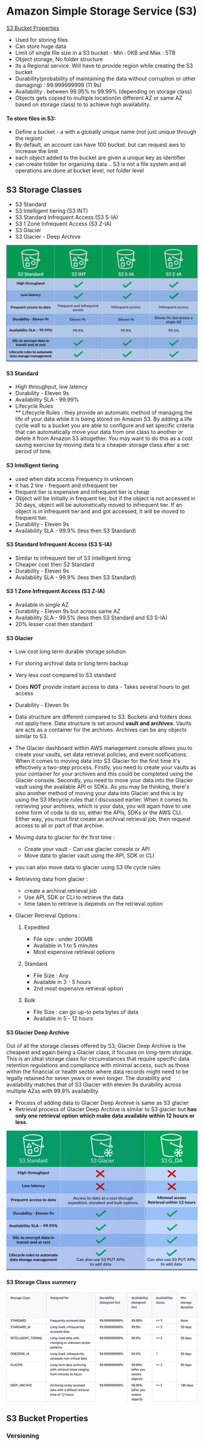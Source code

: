 # Amazon Simple Storage Service (S3)

[S3 Bucket Properties](#s3-bucket-properties)

* Used for storing files
* Can store huge data
* Limit of single file size in a S3 bucket - Min : 0KB and Max : 5TB
* Object storage, No folder structure
* Its a Regional service. Will have to provide region while creating the S3 bucket
* Durability(probability of maintaining the data without corruption or other damaging) : 99.999999999 (11 9s)
* Availability : between 99.95% to 99.99% (depending on storage class)
* Objects gets copied to multiple location(in different AZ or same AZ based on storage class) to to achieve high availability.

#### To store files in S3:

* Define a bucket - a with a globally unique name (not just unique through the region)
* By default, an account can have 100 bucket. but can request aws to increase the limit
* each object added to the bucket are given a unique key as identifier
* can create folder for organizing data .. S3 is not a file system and all operations are done at bucket level, not folder level

## S3 Storage Classes
 * S3 Standard
 * S3 Intelligent tiering (S3 INT)
 * S3 Standard Infrequent Access (S3 S-IA)
 * S3 1 Zone Infrequent Access (S3 Z-IA)
 * S3 Glacier
 * S3 Glacier - Deep Archive
 
 ![S3 Storage class Comparision](/images/aws/s3/storage_classes.PNG?raw=true)
 
 
#### S3 Standard
 
 * High throughput, low latency
 * Durability - Eleven 9s
 * Availability SLA - 99.99%
 * Lifecycle Rules  
 ** Lifecycle Rules : they provide an automatic method of managing the life of your data while it is being stored on Amazon S3. By adding a life cycle wall to a bucket you are able to configure and set specific criteria that can automatically move your data from one class to another or delete it from Amazon S3 altogether. You may want to do this as a cost saving exercise by moving data to a cheaper storage class after a set period of time.
 
#### S3 Intelligent tiering
 
 * used when data access Frequency in unknown
 * it has 2 tire - frequent and infrequent tier
 * frequent tier  is expensive and infrequent tier is cheap
 * Object will be initially in frequent tier, but if the object is not accessed in 30 days, object will be autometically moved to infrequent tier.
 If an object is in infrequent tier and and got accessed, it will be moved to frequent tier.
 * Durability - Eleven 9s
 * Availability SLA - 99.9% (less then S3 Standard)
 
#### S3 Standard Infrequent Access (S3 S-IA)

* Similar to infrequent tier of S3 Intelligent tiring
* Cheaper cost then S2 Standard
* Durability - Eleven 9s
* Availability SLA - 99.9% (less then S3 Standard)
 
#### S3 1 Zone Infrequent Access (S3 Z-IA)
 
* Available in single AZ
* Durability - Eleven 9s but across same AZ
* Availability SLA - 99.5% (less then S3 Standard and S3 S-IA)
* 20% lesser cost then standard

#### S3 Glacier

* Low cost long term durable storage solution
* For storing archival data or long term backup
* Very less cost compared to S3 standard
* Does **NOT** provide instant access to data - Takes several hours to get access
* Durability - Eleven 9s
* Data structure are different compared to S3. Buckets and folders does not apply here.
Data structure is set around **vault and archives**. Vaults are acts as a container for the archives.
Archives can be any objects similar to S3.
* The Glacier dashboard within AWS management console allows you to create your vaults, set data retrieval policies, and event notifications. When it comes to moving data into S3 Glacier for the first time it's effectively a two-step process. Firstly, you need to create your vaults as your container for your archives and this could be completed using the Glacier console. Secondly, you need to move your data into the Glacier vault using the available API or SDKs. As you may be thinking, there's also another method of moving your data into Glacier and this is by using the S3 lifecycle rules that I discussed earlier. When it comes to retrieving your archives, which is your data, you will again have to use some form of code to do so, either the APIs, SDKs or the AWS CLI. Either way, you must first create an archival retrieval job, then request access to all or part of that archive.
* Moving data to glacier for thr first time :
  
  * Create your vault - Can use glacier console or API
  * Move data to glacier vault using the API, SDK or CLI
* you can also move data to glacier using S3 life cycle rules

* Retrieving data from glacier :

  * create a archival retrieval job
  * Use API, SDK or CLI to retrieve the data
  * time taken to retrieve is depends on the retrieval option
  
  
* Glacier Retrieval Options :
 
   1. Expedited
     
      * File size : under 200MB
      * Available in 1 to 5 minutes
      * Most expensive retrieval options
   
   2. Standard
   
      * File Size : Any
      * Available in 3 - 5 hours
      * 2nd most expensive retrieval option
      
   3. Bulk
   
      * File Size : can go up-to peta bytes of data
      * Available in 5 - 12 hours
      
      
#### S3 Glacier Deep Archive

Out of all the storage classes offered by S3, Glacier Deep Archive is the cheapest and again being a Glacier class, it focuses on long-term storage. This is an ideal storage class for circumstances that require specific data retention regulations and compliance with minimal access, such as those within the financial or health sector where data records might need to be legally retained for seven years or even longer. The durability and availability matches that of S3 Glacier with eleven 9s durability across multiple AZss with 99.9% availability.

* Process of adding data to Glacier Deep Archive is same as S3 glacier
* Retrieval process of Glacier Deep Archive is similar to S3 glacier but **has only one retrieval option which make data available within 12 hours or less**. 

![S3 Glacier Comparision](/images/aws/s3/s3_glacier.PNG?raw=true)

#### S3 Storage Class summery

![S3 Glacier Comparision](/images/aws/s3/s3_summery.PNG?raw=true)

## S3 Bucket Properties

### Versioning